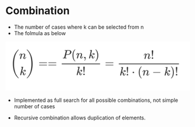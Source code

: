 # Combination



* The number of cases where k can be selected from n
* The folmula as below

![	](./Combination.png)


* Implemented as full search for all possible combinations, not simple number of cases



* Recursive combination allows duplication of elements.

